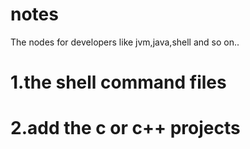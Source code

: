 # notes
The nodes for developers like jvm,java,shell and so on..

# 1.the shell command files
# 2.add the c or c++ projects
